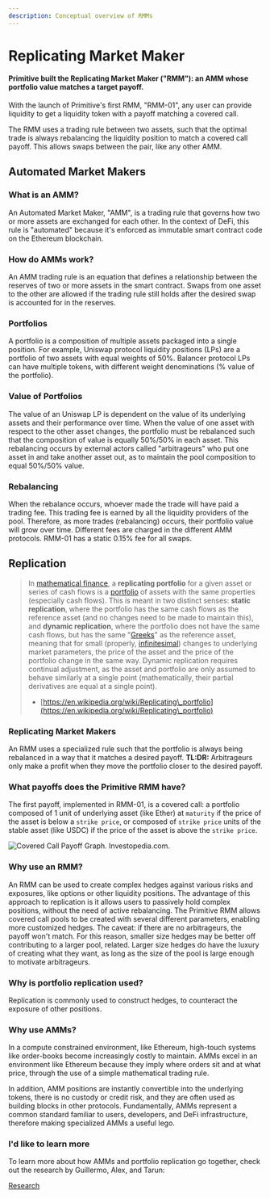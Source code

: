```yaml
---
description: Conceptual overview of RMMs
---
```


# Replicating Market Maker

#### Primitive built the Replicating Market Maker ("RMM"): an AMM whose portfolio value matches a target payoff.

With the launch of Primitive's first RMM, "RMM-01", any user can provide liquidity to get a liquidity token with a payoff matching a covered call.&#x20;

The RMM uses a trading rule between two assets, such that the optimal trade is always rebalancing the liquidity position to match a covered call payoff. This allows swaps between the pair, like any other AMM.

## Automated Market Makers

### What is an AMM?

An Automated Market Maker, "AMM", is a trading rule that governs how two or more assets are exchanged for each other. In the context of DeFi, this rule is "automated" because it's enforced as immutable smart contract code on the Ethereum blockchain.

### How do AMMs work?

An AMM trading rule is an equation that defines a relationship between the reserves of two or more assets in the smart contract. Swaps from one asset to the other are allowed if the trading rule still holds after the desired swap is accounted for in the reserves.&#x20;

### Portfolios

A portfolio is a composition of multiple assets packaged into a single position. For example, Uniswap protocol liquidity positions (LPs) are a portfolio of two assets with equal weights of 50%. Balancer protocol LPs can have multiple tokens, with different weight denominations (% value of the portfolio).

### Value of Portfolios

The value of an Uniswap LP is dependent on the value of its underlying assets and their performance over time. When the value of one asset with respect to the other asset changes, the portfolio must be rebalanced such that the composition of value is equally 50%/50% in each asset. This rebalancing occurs by external actors called "arbitrageurs" who put one asset in and take another asset out, as to maintain the pool composition to equal 50%/50% value.

### Rebalancing

When the rebalance occurs, whoever made the trade will have paid a trading fee. This trading fee is earned by all the liquidity providers of the pool. Therefore, as more trades (rebalancing) occurs, their portfolio value will grow over time. Different fees are charged in the different AMM protocols. RMM-01 has a static 0.15% fee for all swaps.

## Replication

> In [mathematical finance](https://en.wikipedia.org/wiki/Mathematical\_finance), a **replicating portfolio** for a given asset or series of cash flows is a [portfolio](https://en.wikipedia.org/wiki/Portfolio\_\(finance\)) of assets with the same properties (especially cash flows). This is meant in two distinct senses: **static replication**, where the portfolio has the same cash flows as the reference asset (and no changes need to be made to maintain this), and **dynamic replication**, where the portfolio does not have the same cash flows, but has the same "[Greeks](https://en.wikipedia.org/wiki/Greeks\_\(finance\))" as the reference asset, meaning that for small (properly, [infinitesimal](https://en.wikipedia.org/wiki/Infinitesimal)) changes to underlying market parameters, the price of the asset and the price of the portfolio change in the same way. Dynamic replication requires continual adjustment, as the asset and portfolio are only assumed to behave similarly at a single point (mathematically, their partial derivatives are equal at a single point).
>
> * [https://en.wikipedia.org/wiki/Replicating\_portfolio](https://en.wikipedia.org/wiki/Replicating\_portfolio)

### Replicating Market Makers

An RMM uses a specialized rule such that the portfolio is always being rebalanced in a way that it matches a desired payoff. **TL:DR:** Arbitrageurs only make a profit when they move the portfolio closer to the desired payoff.

### What payoffs does the Primitive RMM have?

The first payoff, implemented in RMM-01, is a covered call: a portfolio composed of 1 unit of underlying asset (like Ether) at `maturity` if the price of the asset is below a `strike price`, or composed of `strike price` units of the stable asset (like USDC) if the price of the asset is above the `strike price`.

![Covered Call Payoff Graph. Investopedia.com.](/img/image.png)

### Why use an RMM?

An RMM can be used to create complex hedges against various risks and exposures, like options or other liquidity positions. The advantage of this approach to replication is it allows users to passively hold complex positions, without the need of active rebalancing. The Primitive RMM allows covered call pools to be created with several different parameters, enabling more customized hedges. The caveat: if there are no arbitrageurs, the payoff won't match. For this reason, smaller size hedges may be better off contributing to a larger pool, related. Larger size hedges do have the luxury of creating what they want, as long as the size of the pool is large enough to motivate arbitrageurs.

### Why is portfolio replication used?

Replication is commonly used to construct hedges, to counteract the exposure of other positions.&#x20;

### Why use AMMs?

In a compute constrained environment, like Ethereum, high-touch systems like order-books become increasingly costly to maintain. AMMs excel in an environment like Ethereum because they imply where orders sit and at what price, through the use of a simple mathematical trading rule.

In addition, AMM positions are instantly convertible into the underlying tokens, there is no custody or credit risk, and they are often used as building blocks in other protocols. Fundamentally, AMMs represent a common standard familiar to users, developers, and DeFi infrastructure, therefore making specialized AMMs a useful lego.

### I'd like to learn more

To learn more about how AMMs and portfolio replication go together, check out the research by Guillermo, Alex, and Tarun:

[Research](../learn-more/02-research.md/)
